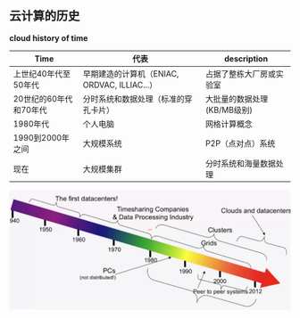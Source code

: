 ## 云计算的历史

**cloud history of time**

|Time|代表| description|
|--|--|--|
|上世纪40年代至50年代|早期建造的计算机（ENIAC, ORDVAC, ILLIAC...）|占据了整栋大厂房或实验室|
|20世纪的60年代和70年代|分时系统和数据处理（标准的穿孔卡片）|大批量的数据处理(KB/MB级别)|
|1980年代|个人电脑|网格计算概念|
|1990到2000年之间|大规模系统|P2P（点对点）系统|
| 现在|大规模集群|分时系统和海量数据处理|

![](https://github.com/s09g/notes/raw/master/cloud/2.%20%E4%BA%91%E8%AE%A1%E7%AE%97%E7%9A%84%E5%8E%86%E5%8F%B2/assets/1.png)
